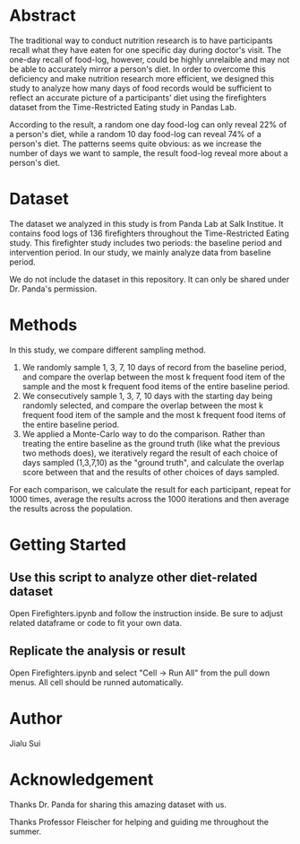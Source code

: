 #  Abstract

The traditional way to conduct nutrition research is to have participants recall what they have eaten for one specific day during doctor's visit. The one-day recall of food-log, however, could be highly unrelaible and may not be able to accurately mirror a person's diet. In order to overcome this deficiency and make nutrition research more efficient, we designed this study to analyze how many days of food records would be sufficient to reflect an accurate picture of a participants’ diet using the firefighters dataset from the Time-Restricted Eating study in Pandas Lab.

According to the result, a random one day food-log can only reveal 22% of a person's diet, while a random 10 day food-log can reveal 74% of a person's diet. The patterns seems quite obvious: as we increase the number of days we want to sample, the result food-log reveal more about a person's diet.

# Dataset

The dataset we analyzed in this study is from Panda Lab at Salk Institue. It contains food logs of 136 firefighters throughout the Time-Restricted Eating study. This firefighter study includes two periods: the baseline period and intervention period. In our study, we mainly analyze data from baseline period.

We do not include the dataset in this repository. It can only be shared under Dr. Panda's permission.

# Methods

In this study, we compare different sampling method.
1. We randomly sample 1, 3, 7, 10 days of record from the baseline period, and compare the overlap between the most k frequent food item of the sample and the most k frequent food items of the entire baseline period.
2. We consecutively sample 1, 3, 7, 10 days with the starting day being randomly selected, and compare the overlap between the most k frequent food item of the sample and the most k frequent food items of the entire baseline period.
3. We applied a Monte-Carlo way to do the comparison. Rather than treating the entire baseline as the ground truth (like what the previous two methods does), we iteratively regard the result of each choice of days sampled (1,3,7,10) as the "ground truth", and calculate the overlap score between that and the results of other choices of days sampled.

For each comparison, we calculate the result for each participant, repeat for 1000 times, average the results across the 1000 iterations and then average the results across the population.



# Getting Started


## Use this script to analyze other diet-related dataset

Open Firefighters.ipynb and follow the instruction inside. Be sure to adjust related dataframe or code to fit your own data.

## Replicate the analysis or result

Open Firefighters.ipynb and select "Cell -> Run All" from the pull down menus. All cell should be runned automatically.

# Author

Jialu Sui

# Acknowledgement

Thanks Dr. Panda for sharing this amazing dataset with us.

Thanks Professor Fleischer for helping and guiding me throughout the summer.

